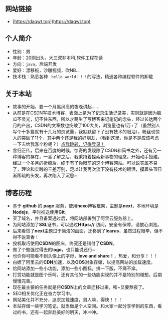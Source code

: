 ## 网站链接
- [https://daqwt.top](https://daqwt.top)

## 个人简介

- 性别：男
- 年龄：20刚出头，大三双非本科,软件工程在读
- 方向：`java`，后端开发
- 爱好：漂移板，沙雕视频，吹NB...
- 技术栈：熟悉各种 ` hello world！！！`的写法，精通各种编程软件的卸载

## 关于本站
- 故事的开始，要一个月黑风高的夜晚讲起......
- 从前是在CSDN写技术博客，表面上是为了记录生活记录美，实则就是因为脑瓜不灵光，记不住东西，所以才萌生了写博客来记笔记的念头，经过长达两个月的产出，CSDN的文章数也突破了100大关，浏览量也有1万+了（虽然别人写个十多篇就有十几万的浏览量，我默默留下了没有技术的眼泪），粉丝也惊人的突破了11个，其中两个还是我的好朋友，（看到这里，你是不是应该考虑一下去给我涨个粉呢？）[点我跳转，记得登录！](https://blog.csdn.net/weixin_44861399 )
- 言归正传，后来在百度的时候，惊奇的发现除了CSDN和简书之外，还有另一种博客的存在，一番了解之后，我秉持着探索新事物的理念，开始动手搭建。经过一个多月的折腾后，终于有了你眼前的这个博客网站。可以说实属不易了，理论和实践的千差万别，足以让我再次流下没有技术的眼泪，摸着头顶日渐稀疏的头发，再次陷入了沉思~

## 博客历程
- 基于 **github** 的 **page** 服务，使用**hexo**博客框架，主题是**next**，本地环境是**Nodejs**，平时推送使用**Git**。
- 买了域名，并且备案通过后，将网站部署到了阿里云服务器上。
- 为网站添加了**SSL**证书，可以通过**Https://** 访问，安全有保障，请放心浏览。
- 后来看惯了**next**主题过于简洁的画面，迁移到了**Icarus**，虽然过程艰辛，但不得不说真香！
- 投机取巧使用**CSDN**的图床，终究还是错付了**CSDN**。
- 做了个勉强过得去的**logo**，也只能说还行~
- 也许你可能看不到头像上的字母，**love and share！**，热爱，和分享！！！
- 白嫖了阿里云的**CDN**加速，以及**OOS**对象存储，以提高网站的加载速度。
- 给网站添加一些小功能，添加一些小图标，排一下版，不痛不痒。
- 打赏功能就是图个乐呵，还有其他的一些功能实现的并不是特别的理想，后期慢慢完善。
- 现在最主要的任务就是将**CSDN**上的文章迁移过来，唉~又要熬夜了。
- SEO相关优化正在奋力学习中。
- 网站美化并不充分，追求加载速度，男人嘛，得快！！！
- 本站存储一些学习笔记，就当做是个人空间。和大家一起分享学到的东西，看过的书，还有一起奔赴美好的明天，冲冲冲。
